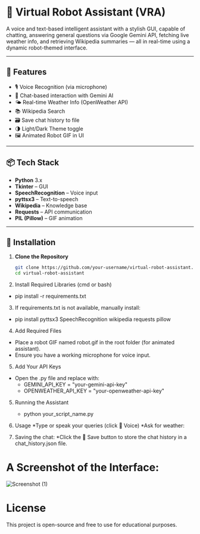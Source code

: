# 🤖 Virtual Robot Assistant (VRA)

A voice and text-based intelligent assistant with a stylish GUI, capable of chatting, answering general questions via Google Gemini API, fetching live weather info, and retrieving Wikipedia summaries — all in real-time using a dynamic robot-themed interface.

---

## 🧠 Features

- 🎙️ Voice Recognition (via microphone)
- 💬 Chat-based interaction with Gemini AI
- 🌤️ Real-time Weather Info (OpenWeather API)
- 📚 Wikipedia Search
- 🗃️ Save chat history to file
- 🌗 Light/Dark Theme toggle
- 🖼️ Animated Robot GIF in UI

---

## 📦 Tech Stack

- **Python** 3.x
- **Tkinter** – GUI
- **SpeechRecognition** – Voice input
- **pyttsx3** – Text-to-speech
- **Wikipedia** – Knowledge base
- **Requests** – API communication
- **PIL (Pillow)** – GIF animation

---

## 🔧 Installation

1. **Clone the Repository**
   ```bash
   git clone https://github.com/your-username/virtual-robot-assistant.git
   cd virtual-robot-assistant

2. Install Required Libraries (cmd or bash)
  * pip install -r requirements.txt
3. If requirements.txt is not available, manually install:
  * pip install pyttsx3 SpeechRecognition wikipedia requests pillow

4. Add Required Files
 * Place a robot GIF named robot.gif in the root folder (for animated assistant).
 * Ensure you have a working microphone for voice input.

5. Add Your API Keys
 * Open the .py file and replace with:
     * GEMINI_API_KEY = "your-gemini-api-key"
     * OPENWEATHER_API_KEY = "your-openweather-api-key"

5. Running the Assistant
    * python your_script_name.py
   
6. Usage
 *Type or speak your queries (click 🎤 Voice)
 *Ask for weather:

7. Saving the chat:
   *Click the 💾 Save button to store the chat history in a chat_history.json file.

# A Screenshot of the Interface:
![Screenshot (1)](https://github.com/user-attachments/assets/71709032-0099-461d-ba21-0fd5f07069fa)

# License
This project is open-source and free to use for educational purposes.

